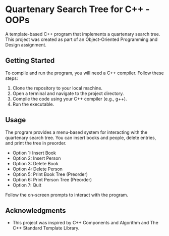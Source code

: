 # Quartenary Search Tree for C++ - OOPs

A template-based C++ program that implements a quartenary search tree. This project was created as part of an Object-Oriented Programming and Design assignment.

## Getting Started

To compile and run the program, you will need a C++ compiler. Follow these steps:

1. Clone the repository to your local machine.
2. Open a terminal and navigate to the project directory.
3. Compile the code using your C++ compiler (e.g., g++).
4. Run the executable.

## Usage

The program provides a menu-based system for interacting with the quartenary search tree. You can insert books and people, delete entries, and print the tree in preorder.

- Option 1: Insert Book
- Option 2: Insert Person
- Option 3: Delete Book
- Option 4: Delete Person
- Option 5: Print Book Tree (Preorder)
- Option 6: Print Person Tree (Preorder)
- Option 7: Quit

Follow the on-screen prompts to interact with the program.

## Acknowledgments

- This project was inspired by C++ Components and Algorithm and 
  The C++ Standard Template Library.

